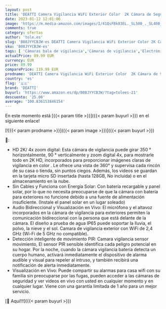 ```yaml
---
layout: post
title: 'DEATTI Camera Vigilancia WiFi Exterior Color  2K Cámara de Seguridad Exterior com Batteries Rechargeable  360° Pan&Tilt  Detección de Movimiento PIR  Alarma de Luz y Sonido  Compatible con Alexa'
date: 2023-01-12 12:01:06
image: 'https://m.media-amazon.com/images/I/41QsFBk83EL._SL500_._SL400_.jpg'
comments: true
category: ofertas
author: 'tole.es'
slug: 'B08JYYCBJW-es DEATTI Camera Vigilancia WiFi Exterior Color 2K Cámara de...'
sku: 'B08JYYCBJW-es'
tags: [ 'Cámaras bala de vigilancia','Cámaras de vigilancia','Electrónica','Fotografía y videocámaras','alexa','deatti','🇪🇸', ]
actualPrice: 89.99 EUR
currency: EUR
price: 89.99
comparePrice: 119.99 EUR
prodname: 'DEATTI Camera Vigilancia WiFi Exterior Color  2K Cámara de Seguridad Exterior com Batteries Rechargeable  360° Pan&Tilt  Detección de Movimiento PIR  Alarma de Luz y Sonido  Compatible con Alexa'
country: 'es'
flag: '🇪🇸'
brand: 'DEATTI'
buyurl: 'https://www.amazon.es/dp/B08JYYCBJW/?tag=tolees-21'
descuento: '25.00'
average: '100.836153846154'
---
```


En este momento está [{{< param title >}}]({{< param buyurl >}}) en el siguiente enlace!

[![{{< param prodname >}}]({{< param image >}})]({{< param buyurl >}})

🔎:

- HD 2K/ 4x zoom digital: Esta cámara de vigilancia puede girar 350 ° horizontalmente, 90 ° verticalmente y zoom digital 4x, para mostrarle todo en 2K HD, incorporados para proporcionar imágenes claras de vigilancia en color . Le ofrece una vista de 360° y supervisa cada rincón de su casa o tienda, sin puntos ciegos. Además, los videos se guardan en la tarjeta micro SD insertada (hasta 128GB, No incluida) o en el almacenamiento en la nube.
- Sin Cables y Funciona con Energía Solar: Con batería recargable y panel solar, por lo que no necesita preocuparse de que la cámara con batería para exteriores no funcione debido a una fuente de alimentación insuficiente. (Instale el panel solar en un lugar soleado)
- Audio Bidireccional y Visualización en Vivo: El micrófono y el altavoz incorporados en la cámara de vigilancia para exteriores permiten la comunicación bidireccional con la persona que está delante de la cámara. El diseño a prueba de agua IP65 puede soportar la lluvia, el polvo, la nieve y el sol. Camara de vigilancia exterior con WiFi de 2,4 GHz (Wi-Fi de 5 GHz no compatible).
- Detección inteligente de movimiento PIR: Camara vigilancia sensor movimiento, El sensor PIR sensible identifica cada peligro potencial en su hogar. Por la noche, cuando la cámara vigilancia batería detecta un cuerpo humano, activará inmediatamente el dispositivo de alarma audible y visual para repeler al intruso, y también recibirá una notificación de alerta inmediatamente.
- Visualización en Vivo: Puede compartir su alarmas para casa wifi con su familia sin preocuparse por las fugas, pueden acceder a las cámaras de seguridad y ver videos en vivo con usted en cualquier momento y en cualquier lugar. Viene con una garantía limitada de 1 año para un mejor servicio.

[🛒 Aquí!!!]({{< param buyurl >}})
